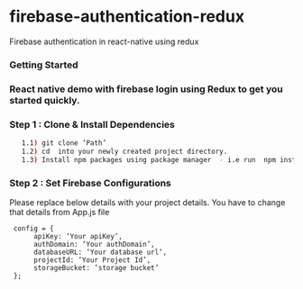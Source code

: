 # firebase-authentication-redux
Firebase authentication in react-native using redux


### Getting Started
### React native demo with firebase login using Redux to get you started quickly.

###  Step 1 : Clone & Install Dependencies

``` bash
   1.1) git clone ‘Path’
   1.2) cd  into your newly created project directory.
   1.3) Install npm packages using package manager  - i.e run  npm install
```
    
### Step 2 : Set Firebase Configurations       

 Please replace below details with your project details. You have to change that details from App.js file

```
 config = {
      apiKey: ‘Your apiKey’,    
      authDomain: ‘Your authDomain’,  
      databaseURL: ‘Your database url‘,
      projectId: ‘Your Project Id’,
      storageBucket: ’storage bucket’
 };
```
